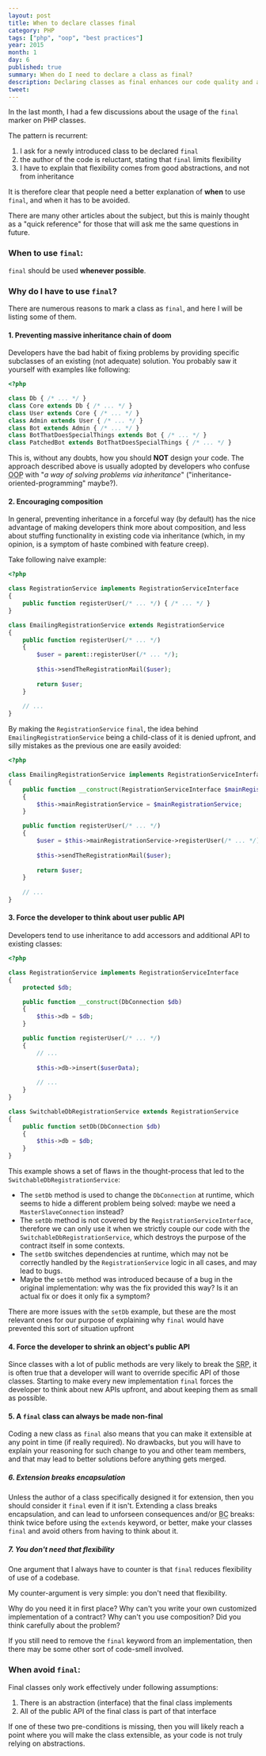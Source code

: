 ```yaml
---
layout: post
title: When to declare classes final
category: PHP
tags: ["php", "oop", "best practices"]
year: 2015
month: 1
day: 6
published: true
summary: When do I need to declare a class as final?
description: Declaring classes as final enhances our code quality and abstraction dramatically, but is it always correct?
tweet: 
---
```


<p>
    In the last month, I had a few discussions about the usage of the <code>final</code> marker on PHP classes.
</p>

<p>
    The pattern is recurrent:
</p>

<ol>
    <li>I ask for a newly introduced class to be declared <code>final</code></li>
    <li>the author of the code is reluctant, stating that <code>final</code> limits flexibility</li>
    <li>I have to explain that flexibility comes from good abstractions, and not from inheritance</li>
</ol>

<p>
    It is therefore clear that people need a better explanation of <strong>when</strong> to use <code>final</code>, 
    and when it has to be avoided.
</p>

<p>
    There are many other articles about the subject, but this is mainly thought as a "quick reference" for those
    that will ask me the same questions in future.
</p>

<h3>When to use <code>final</code>:</h3>

<p>
    <code>final</code> should be used <strong>whenever possible</strong>.
</p>

<h3>Why do I have to use <code>final</code>?</h3>

<p>
    There are numerous reasons to mark a class as <code>final</code>, and here I will be listing some of them.
</p>

<h4>1. Preventing massive inheritance chain of doom</h4> 

<p>
    Developers have the bad habit of fixing problems by providing specific subclasses of an existing (not adequate)
    solution. You probably saw it yourself with examples like following:
</p>

~~~php
<?php

class Db { /* ... */ }
class Core extends Db { /* ... */ }
class User extends Core { /* ... */ }
class Admin extends User { /* ... */ }
class Bot extends Admin { /* ... */ }
class BotThatDoesSpecialThings extends Bot { /* ... */ }
class PatchedBot extends BotThatDoesSpecialThings { /* ... */ }
~~~

<p>
    This is, without any doubts, how you should <strong>NOT</strong> design your code. The approach described above is 
    usually adopted by developers who confuse <abbr title="Object Oriented Programming">OOP</abbr> with "<cite>a way 
    of solving problems via inheritance</cite>" ("inheritance-oriented-programming" maybe?).
</p>

<h4>2. Encouraging composition</h4>

<p>
    In general, preventing inheritance in a forceful way (by default) has the nice advantage of making developers 
    think more about composition, and less about stuffing functionality in existing code via inheritance (which, in my
    opinion, is a symptom of haste combined with feature creep).
</p>

<p>
    Take following naive example:
</p>

~~~php
<?php

class RegistrationService implements RegistrationServiceInterface
{
    public function registerUser(/* ... */) { /* ... */ }
}

class EmailingRegistrationService extends RegistrationService
{
    public function registerUser(/* ... */) 
    {
        $user = parent::registerUser(/* ... */);
        
        $this->sendTheRegistrationMail($user);
        
        return $user;
    }
    
    // ...
}
~~~

<p>
    By making the <code>RegistrationService</code> <code>final</code>, the idea behind 
    <code>EmailingRegistrationService</code> being a child-class of it is denied upfront, and silly mistakes as
    the previous one are easily avoided:
</p>


~~~php
<?php

class EmailingRegistrationService implements RegistrationServiceInterface
{
    public function __construct(RegistrationServiceInterface $mainRegistrationService) 
    {
        $this->mainRegistrationService = $mainRegistrationService;
    }

    public function registerUser(/* ... */) 
    {
        $user = $this->mainRegistrationService->registerUser(/* ... */);
        
        $this->sendTheRegistrationMail($user);
        
        return $user;
    }
    
    // ...
}
~~~

<h4>3. Force the developer to think about user public API</h4>

<p>
    Developers tend to use inheritance to add accessors and additional API to existing classes:
</p>

~~~php
<?php

class RegistrationService implements RegistrationServiceInterface
{
    protected $db;

    public function __construct(DbConnection $db) 
    {
        $this->db = $db;
    }

    public function registerUser(/* ... */) 
    {
        // ...
        
        $this->db->insert($userData);
        
        // ...
    }
}

class SwitchableDbRegistrationService extends RegistrationService
{
    public function setDb(DbConnection $db)
    {
        $this->db = $db;
    }
}
~~~

<p>
    This example shows a set of flaws in the thought-process that led to the 
    <code>SwitchableDbRegistrationService</code>:
</p>

<ul>
    <li>
        The <code>setDb</code> method is used to change the <code>DbConnection</code> at runtime, which seems
        to hide a different problem being solved: maybe we need a <code>MasterSlaveConnection</code> instead?
    </li>
    <li>
        The <code>setDb</code> method is not covered by the <code>RegistrationServiceInterface</code>, therefore
        we can only use it when we strictly couple our code with the <code>SwitchableDbRegistrationService</code>,
        which destroys the purpose of the contract itself in some contexts.
    </li>
    <li>
        The <code>setDb</code> switches dependencies at runtime, which may not be correctly
        handled by the <code>RegistrationService</code> logic in all cases, and may lead to bugs.
    </li>
    <li>
        Maybe the <code>setDb</code> method was introduced because of a bug in the original implementation: why
        was the fix provided this way? Is it an actual fix or does it only fix a symptom?
    </li>
</ul>

<p>
    There are more issues with the <code>setDb</code> example, but these are the most relevant ones for our purpose
    of explaining why <code>final</code> would have prevented this sort of situation upfront
</p>

<h4>4. Force the developer to shrink an object's public API</h4>

<p>
    Since classes with a lot of public methods are very likely to break the 
    <abbr title="Single Responsibility Principle">SRP</abbr>, it is often true that a developer will want to override
    specific API of those classes.
    Starting to make every new implementation <code>final</code> forces the developer to think about new APIs upfront,
    and about keeping them as small as possible.
</p>

<h4>5. A <code>final</code> class can always be made non-final</h4>

<p>
    Coding a new class as <code>final</code> also means that you can make it extensible at any point in time (if really
    required). No drawbacks, but you will have to explain your reasoning for such change to you and other team members,
    and that may lead to better solutions before anything gets merged.
</p>

<h5>6. Extension breaks encapsulation</h5>

<p>
    Unless the author of a class specifically designed it for extension, then you should consider it <code>final</code>
    even if it isn't. Extending a class breaks encapsulation, and can lead to unforseen consequences and/or 
    <abbr title="Backwards Compatibility">BC</abbr> breaks: think twice before using the <code>extends</code> keyword,
    or better, make your classes <code>final</code> and avoid others from having to think about it.
</p>

<h5>7. You don't need that flexibility</h5>

<p>
    One argument that I always have to counter is that <code>final</code> reduces flexibility of use of a codebase.
</p>

<p>
    My counter-argument is very simple: you don't need that flexibility.
</p>

<p>
    Why do you need it in first place?
    Why can't you write your own customized implementation of a contract?
    Why can't you use composition?
    Did you think carefully about the problem?
</p>

<p>
    If you still need to remove the <code>final</code> keyword from an implementation, then there may be some other 
    sort of code-smell involved.
</p>

<h3>When <strong>avoid</strong> <code>final</code>:</h3>

<p>
    Final classes only work effectively under following assumptions:
</p>

<ol>
    <li>There is an abstraction (interface) that the final class implements</li>
    <li>All of the public API of the final class is part of that interface</li>
</ol>

<p>
    If one of these two pre-conditions is missing, then you will likely reach a point where you will make the
    class extensible, as your code is not truly relying on abstractions.
</p>
